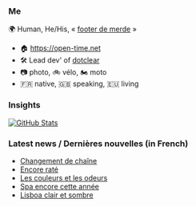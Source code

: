 ### Me

🌍 Human, He/His, « [footer de merde](https://open-time.net/post/2013/07/17/La-veritable-histoire-du-Footer-de-merde-) » 
* 🏠 https://open-time.net 
* 🛠️ Lead dev' of [dotclear](https://git.dotclear.org/dev/dotclear)
* 📷 photo, 🚲 vélo, 🏍️ moto 
* 🇫🇷 native, 🇬🇧 speaking, 🇪🇺 living

### Insights

[![GitHub Stats](https://github-readme-stats-sigma-five.vercel.app/api?username=franck-paul)](https://github.com/franck-paul)

### Latest news / Dernières nouvelles (in French)

<!-- BLOG-POST-LIST:START -->
- [Changement de chaîne](https://open-time.net/post/2025/05/02/Changement-de-chaine)
- [Encore raté](https://open-time.net/post/2025/05/01/Encore-rate)
- [Les couleurs et les odeurs](https://open-time.net/post/2025/04/30/Les-couleurs-et-les-odeurs)
- [Spa encore cette année](https://open-time.net/post/2025/04/29/Spa-encore-cette-annee)
- [Lisboa clair et sombre](https://open-time.net/post/2025/04/28/Lisboa-clair-et-sombre)
<!-- BLOG-POST-LIST:END -->

